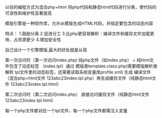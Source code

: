 以往的编程方式为混合php+html
将php代码和静态html代码进行分离，使代码的可读性和维护性显著提高


模版引擎是一种软件库，允许从模版生成HTML代码，并指定要包含的动态内容

特点：
1.鼓励分离
2.促进分工
3.比php更容易解析：编译文件和缓存文件加载更快、占资源更少
4.增加安全性

自己设计一个引擎模版,最大的好处就是从简

第一次访问时（第一次访问index.php)
纯php文件（如index.php） +  纯html文件包含了动态标签 （index.tpl）通过 模版类template.class.php(需要模版解析类 解析 tpl文件里的动态标签，还需要读取系统变量库profile.xml) 
生成 编译文件（混合php+html文件 123abc23index.tpl.php）再生成缓存文件（纯静态html文件 123abc23index.tpl.html）

第二次访问时（第二次访问index.php）
直接访问缓存文件（纯静态html文件 123abc23index.tpl.html）


每一个php文件都对应一个tpl文件，每一个php文件都需注入变量


